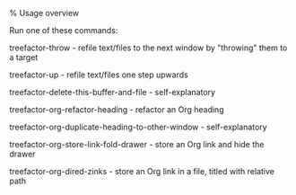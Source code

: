 % Usage overview

Run one of these commands:

treefactor-throw - refile text/files to the next window by "throwing" them to a target

treefactor-up - refile text/files one step upwards

treefactor-delete-this-buffer-and-file - self-explanatory

treefactor-org-refactor-heading - refactor an Org heading

treefactor-org-duplicate-heading-to-other-window - self-explanatory

treefactor-org-store-link-fold-drawer - store an Org link and hide the drawer

treefactor-org-dired-zinks - store an Org link in a file, titled with relative path
